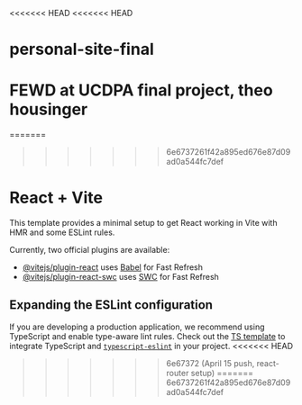 <<<<<<< HEAD
<<<<<<< HEAD
# personal-site-final
FEWD at UCDPA final project, theo housinger
=======
=======
>>>>>>> 6e6737261f42a895ed676e87d09ad0a544fc7def
# React + Vite

This template provides a minimal setup to get React working in Vite with HMR and some ESLint rules.

Currently, two official plugins are available:

- [@vitejs/plugin-react](https://github.com/vitejs/vite-plugin-react/blob/main/packages/plugin-react/README.md) uses [Babel](https://babeljs.io/) for Fast Refresh
- [@vitejs/plugin-react-swc](https://github.com/vitejs/vite-plugin-react-swc) uses [SWC](https://swc.rs/) for Fast Refresh

## Expanding the ESLint configuration

If you are developing a production application, we recommend using TypeScript and enable type-aware lint rules. Check out the [TS template](https://github.com/vitejs/vite/tree/main/packages/create-vite/template-react-ts) to integrate TypeScript and [`typescript-eslint`](https://typescript-eslint.io) in your project.
<<<<<<< HEAD
>>>>>>> 6e67372 (April 15 push, react-router setup)
=======
>>>>>>> 6e6737261f42a895ed676e87d09ad0a544fc7def
